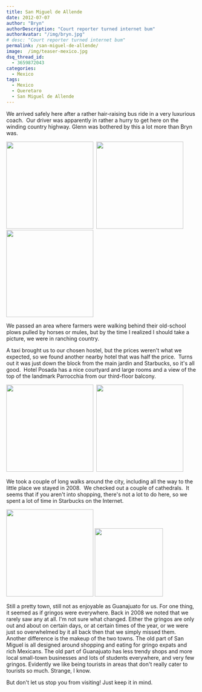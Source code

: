 ```yaml
---
title: San Miguel de Allende
date: 2012-07-07
author: "Bryn"
authorDescription: "Court reporter turned internet bum"
authorAvatar: "/img/bryn.jpg"
# desc: "Court reporter turned internet bum"
permalink: /san-miguel-de-allende/
image:  /img/teaser-mexico.jpg
dsq_thread_id:
  - 3659872043
categories:
  - Mexico
tags:
  - Mexico
  - Queretaro
  - San Miguel de Allende
---
```

We arrived safely here after a rather hair-raising bus ride in a very luxurious coach.  Our driver was apparently in rather a hurry to get here on the winding country highway. Glenn was bothered by this a lot more than Bryn was.

<img alt="" src="https://media.tumblr.com/tumblr_m6ro7cTg9T1qzu24w.jpg" alt="" width="230" />  <img alt="" src="https://media.tumblr.com/tumblr_m6rojdhFEt1qzu24w.jpg" alt="" width="230" /><img alt="" src="https://media.tumblr.com/tumblr_m6rom6OO8X1qzu24w.jpg" alt="" width="230" />

We passed an area where farmers were walking behind their old-school plows pulled by horses or mules, but by the time I realized I should take a picture, we were in ranching country.

A taxi brought us to our chosen hostel, but the prices weren't what we expected, so we found another nearby hotel that was half the price.  Turns out it was just down the block from the main jardin and Starbucks, so it's all good.  Hotel Posada has a nice courtyard and large rooms and a view of the top of the landmark Parrocchia from our third-floor balcony.

<img alt="" src="https://media.tumblr.com/tumblr_m6rp8dq8ZG1qzu24w.jpg" alt="" width="230" />  <img alt="" src="https://media.tumblr.com/tumblr_m6rpaxH9Sn1qzu24w.jpg" alt="" width="230" />

We took a couple of long walks around the city, including all the way to the little place we stayed in 2008.  We checked out a couple of cathedrals.  It seems that if you aren't into shopping, there's not a lot to do here, so we spent a lot of time in Starbucks on the Internet.

<img alt="" src="https://media.tumblr.com/tumblr_m6rpmwAK611qzu24w.jpg" alt="" width="230" /> <img alt="" src="https://media.tumblr.com/tumblr_m6rpx8mxO11qzu24w.jpg" alt="" width="180" />

Still a pretty town, still not as enjoyable as Guanajuato for us. For one thing, it seemed as if gringos were everywhere. Back in 2008 we noted that we rarely saw any at all. I'm not sure what changed. Either the gringos are only out and about on certain days, or at certain times of the year, or we were just so overwhelmed by it all back then that we simply missed them. Another difference is the makeup of the two towns. The old part of San Miguel is all designed around shopping and eating for gringo expats and rich Mexicans. The old part of Guanajuato has less trendy shops and more local small-town businesses and lots of students everywhere, and very few gringos. Evidently we like being tourists in areas that don't really cater to tourists so much. Strange, I know.

But don't let us stop you from visiting! Just keep it in mind.